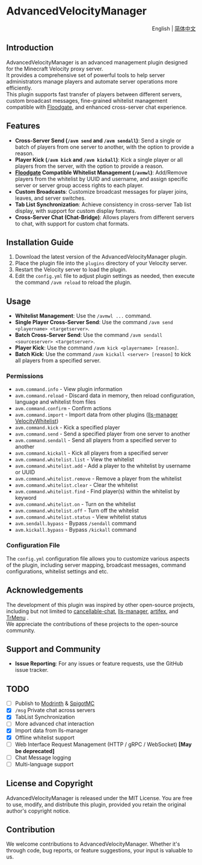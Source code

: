 # AdvancedVelocityManager

<div align="right">
  English
  |
  <a title="简体中文" href="./README_CN.md" >简体中文</a>
</div>

## Introduction

AdvancedVelocityManager is an advanced management plugin designed for the Minecraft Velocity proxy server.<br>
It provides a comprehensive set of powerful tools to help server administrators manage players and automate server operations more efficiently.<br>
This plugin supports fast transfer of players between different servers, custom broadcast messages, fine-grained whitelist management compatible with [Floodgate](https://geysermc.org/wiki/floodgate/), and enhanced cross-server chat experience.

## Features

- **Cross-Server Send (`/avm send` and `/avm sendall`)**: Send a single or batch of players from one server to another, with the option to provide a reason.
- **Player Kick (`/avm kick` and `/avm kickall`)**: Kick a single player or all players from the server, with the option to provide a reason.
- **[Floodgate](https://geysermc.org/wiki/floodgate/) Compatible Whitelist Management (`/avmwl`)**: Add/Remove players from the whitelist by UUID and username, and assign specific server or server group access rights to each player.
- **Custom Broadcasts**: Customize broadcast messages for player joins, leaves, and server switches.
- **Tab List Synchronization**: Achieve consistency in cross-server Tab list display, with support for custom display formats.
- **Cross-Server Chat (Chat-Bridge)**: Allows players from different servers to chat, with support for custom chat formats.

## Installation Guide

1. Download the latest version of the AdvancedVelocityManager plugin.
2. Place the plugin file into the `plugins` directory of your Velocity server.
3. Restart the Velocity server to load the plugin.
4. Edit the `config.yml` file to adjust plugin settings as needed, then execute the command `/avm reload` to reload the plugin.

## Usage

- **Whitelist Management**: Use the `/avmwl ...` command.
- **Single Player Cross-Server Send**: Use the command `/avm send <playername> <targetserver>`.
- **Batch Cross-Server Send**: Use the command `/avm sendall <sourceserver> <targetserver>`.
- **Player Kick**: Use the command `/avm kick <playername> [reason]`.
- **Batch Kick**: Use the command `/avm kickall <server> [reason]` to kick all players from a specified server.

### Permissions

- `avm.command.info` - View plugin information
- `avm.command.reload` - Discard data in memory, then reload configuration, language and whitelist from files
- `avm.command.confirm` - Confirm actions
- `avm.command.import` - Import data from other plugins ([lls-manager](https://github.com/plusls/lls-manager) [VelocityWhitelist](https://gitee.com/virtual-qu-an/velocity-whitelist))
- `avm.command.kick` - Kick a specified player
- `avm.command.send` - Send a specified player from one server to another
- `avm.command.sendall` - Send all players from a specified server to another
- `avm.command.kickall` - Kick all players from a specified server
- `avm.command.whitelist.list` - View the whitelist
- `avm.command.whitelist.add` - Add a player to the whitelist by username or UUID
- `avm.command.whitelist.remove` - Remove a player from the whitelist
- `avm.command.whitelist.clear` - Clear the whitelist
- `avm.command.whitelist.find` - Find player(s) within the whitelist by keyword
- `avm.command.whitelist.on` - Turn on the whitelist
- `avm.command.whitelist.off` - Turn off the whitelist
- `avm.command.whitelist.status` - View whitelist status
- `avm.sendall.bypass` - Bypass `/sendall` command
- `avm.kickall.bypass` - Bypass `/kickall` command

### Configuration File

The `config.yml` configuration file allows you to customize various aspects of the plugin, including server mapping, broadcast messages, command configurations, whitelist settings and etc.

## Acknowledgements

The development of this plugin was inspired by other open-source projects, including but not limited to [cancellable-chat](https://github.com/ZhuRuoLing/cancellable-chat), [lls-manager](https://github.com/plusls/lls-manager), [artifex](https://github.com/InsinuateProjects/artifex), and [TrMenu](https://github.com/TrPlugins/TrMenu) .<br>
We appreciate the contributions of these projects to the open-source community.

## Support and Community

- **Issue Reporting**: For any issues or feature requests, use the GitHub issue tracker.

## TODO

- [ ] Publish to [Modrinth](https://modrinth.com) & [SpigotMC](https://www.spigotmc.org/)
- [x] `/msg` Private chat across servers
- [x] TabList Synchronization
- [ ] More advanced chat interaction
- [x] Import data from lls-manager
- [x] Offline whitelist support
- [ ] Web Interface Request Management (HTTP / gRPC / WebSocket)  **[May be deprecated]**
- [ ] Chat Message logging
- [ ] Multi-language support

## License and Copyright

AdvancedVelocityManager is released under the MIT License. You are free to use, modify, and distribute this plugin,
provided you retain the original author's copyright notice.

## Contribution

We welcome contributions to AdvancedVelocityManager. Whether it's through code, bug reports, or feature suggestions,
your input is valuable to us.
